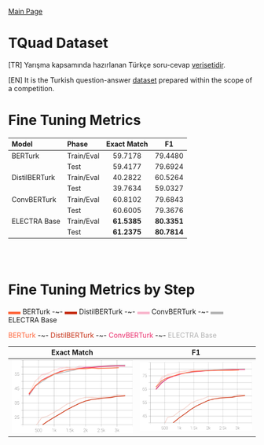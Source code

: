 
[Main Page](../../README.md)

# TQuad Dataset

[TR] Yarışma kapsamında hazırlanan Türkçe soru-cevap [verisetidir](https://github.com/TQuad/turkish-nlp-qa-dataset).

[EN] It is the Turkish question-answer [dataset](https://github.com/TQuad/turkish-nlp-qa-dataset) prepared within the scope of a competition.

# Fine Tuning Metrics

Model         | Phase       | Exact Match |  F1
:-------------|:------------|:-----------:|:------------:
BERTurk       | Train/Eval  | 59.7178     |  79.4480
<br/>         | Test        | 59.4177     |  79.6924
DistilBERTurk | Train/Eval  | 40.2822     |  60.5264
<br/>         | Test        | 39.7634     |  59.0327
ConvBERTurk   | Train/Eval  | 60.8102     |  79.6843
<br/>         | Test        | 60.6005     |  79.3676
ELECTRA Base  | Train/Eval  | <b>61.5385  |  <b>80.3351
<br/>         | Test        | <b>61.2375  |  <b>80.7814

<br/>
<br/>

# Fine Tuning Metrics by Step
<img src="../../placeholders/255_101_58.png" width="5%" /> BERTurk
-~- 
<img src="../../placeholders/197_45_18.png" width="5%" /> DistilBERTurk
-~- 
<img src="../../placeholders/235_45_108.png" width="5%" /> ConvBERTurk
-~- 
<img src="../../placeholders/179_179_179.png" width="5%" />  ELECTRA Base

<span style="color:rgb(255, 101, 58)">BERTurk</span> -~- 
<span style="color:rgb(197, 45, 18)">DistilBERTurk</span> -~- 
<span style="color:rgb(235, 45, 108)">ConvBERTurk</span> -~- 
<span style="color:rgb(179, 179, 179)">ELECTRA Base</span>

Exact Match                |  F1
:-------------------------:|:-------------------------:
<img src="../../images/qa-tquad/tquad_eval_exact_match.svg" width="100%" />  |  <img src="../../images/qa-tquad/tquad_eval_f1.svg" width="100%" />